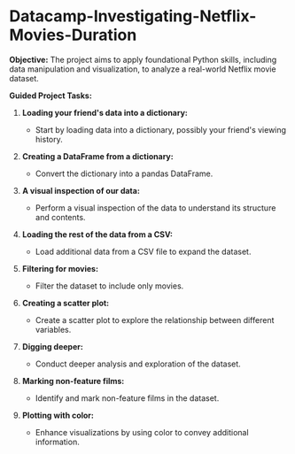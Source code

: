 # Datacamp-Investigating-Netflix-Movies-Duration

**Objective:**
The project aims to apply foundational Python skills, including data manipulation and visualization, to analyze a real-world Netflix movie dataset. 

**Guided Project Tasks:**

1. **Loading your friend's data into a dictionary:**
   - Start by loading data into a dictionary, possibly your friend's viewing history.

2. **Creating a DataFrame from a dictionary:**
   - Convert the dictionary into a pandas DataFrame.

3. **A visual inspection of our data:**
   - Perform a visual inspection of the data to understand its structure and contents.

4. **Loading the rest of the data from a CSV:**
   - Load additional data from a CSV file to expand the dataset.

5. **Filtering for movies:**
   - Filter the dataset to include only movies.

6. **Creating a scatter plot:**
   - Create a scatter plot to explore the relationship between different variables.

7. **Digging deeper:**
   - Conduct deeper analysis and exploration of the dataset.

8. **Marking non-feature films:**
   - Identify and mark non-feature films in the dataset.

9. **Plotting with color:**
   - Enhance visualizations by using color to convey additional information.

